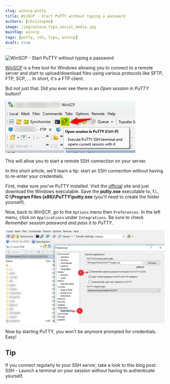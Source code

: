 ```yaml
---
slug: winscp-putty
title: WinSCP - Start PuTTY without typing a password
authors: [christophe]
image: /img/winscp_tips_social_media.jpg
mainTag: winscp
tags: [putty, ssh, tips, winscp]
draft: true
---
```

![WinSCP - Start PuTTY without typing a password](/img/winscp_tips_banner.jpg)

[WinSCP](https://winscp.net/) is a free tool for Windows allowing you to connect to a remote server and start to upload/download files using various protocols like SFTP, FTP, SCP, ...  In short, it's a FTP client.

But not just that. Did you ever see there is an *Open session in PuTTY* button?

![Open session in PuTTY](./images/putty.png)

This will allow you to start a remote SSH connection on your server.

In this short article, we'll learn a tip: start an SSH connection without having to re-enter your credentials.

<!-- truncate -->

First, make sure you've PuTTY installed. Visit the [official](https://www.putty.org/) site and just download the Windows executable. Save the **putty.exe** executable to, f.i., **C:\Program Files (x86)\PuTTY\putty.exe** (you'll need to create the folder yourself).

Now, back to WinSCP, go to the `Options` menu then `Preferences`. In the left menu, click on  `Applications` under `Integrations`. Be sure to check *Remember session password and pass it to PuTTY*.

![Settings](./images/settings.png)

Now by starting PuTTY, you won't be anymore prompted for credentials. Easy!

## Tip

If you connect regularly to your SSH server, take a look to this blog post: <Link to="/blog/linux-ssh-scp">SSH - Launch a terminal on your session without having to authenticate yourself</Link>.
